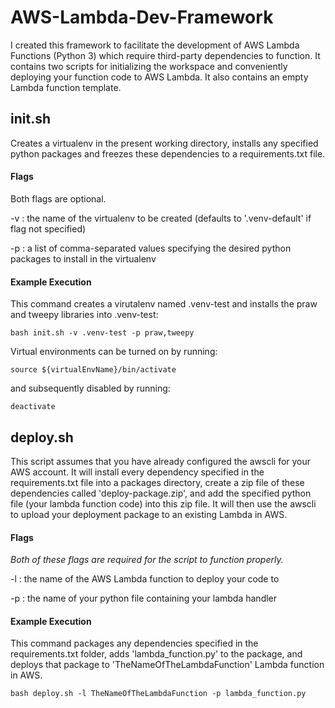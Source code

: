 # AWS-Lambda-Dev-Framework

I created this framework to facilitate the development of AWS Lambda Functions (Python 3) which require third-party dependencies to function. It contains two scripts for initializing the workspace and conveniently deploying your function code to AWS Lambda. It also contains an empty Lambda function template.

## init.sh
Creates a virtualenv in the present working directory, installs any specified python packages and freezes these dependencies to a requirements.txt file.

#### Flags
Both flags are optional.

-v : the name of the virtualenv to be created (defaults to '.venv-default' if flag not specified)

-p : a list of comma-separated values specifying the desired python packages to install in the virtualenv

#### Example Execution
This command creates a virutalenv named .venv-test and installs the praw and tweepy libraries into .venv-test: 

`bash init.sh -v .venv-test -p praw,tweepy`

Virtual environments can be turned on by running:

`source ${virtualEnvName}/bin/activate`

and subsequently disabled by running:

`deactivate`

## deploy.sh
This script assumes that you have already configured the awscli for your AWS account. It will install every dependency specified in the requirements.txt file into a packages directory, create a zip file of these dependencies called 'deploy-package.zip', and add the specified python file (your lambda function code) into this zip file. It will then use the awscli to upload your deployment package to an existing Lambda in AWS. 

#### Flags
*Both of these flags are required for the script to function properly.*

-l : the name of the AWS Lambda function to deploy your code to

-p : the name of your python file containing your lambda handler

#### Example Execution
This command packages any dependencies specified in the requirements.txt folder, adds 'lambda_function.py' to the package, and deploys that package to 'TheNameOfTheLambdaFunction' Lambda function in AWS.

`bash deploy.sh -l TheNameOfTheLambdaFunction -p lambda_function.py`
